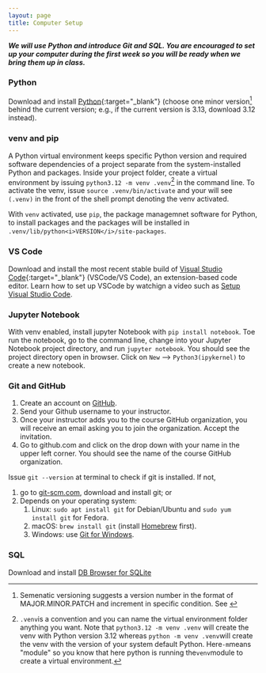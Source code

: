 ```yaml
---
layout: page
title: Computer Setup
---
```


***We will use Python and introduce Git and SQL. You are encouraged to set up your computer during the first week so you will be ready when we bring them up in class.***

### Python

Download and install [Python](https://www.python.org/downloads/){:target="_blank"} (choose one minor version[^1] behind the current version; e.g., if the current version is 3.13, download 3.12 instead). 

### venv and pip

A Python virtual environment keeps specific Python version and required software dependencies of a project separate from the system-installed Python and packages. Inside your project folder, create a virtual environment by issuing `python3.12 -m venv .venv`[^2] in the command line. To activate the venv, issue `source .venv/bin/activate` and your will see `(.venv)` in the front of the shell prompt denoting the venv activated. 

With `venv` activated, use `pip`, the package managemnet software for Python, to install packages and the packages will be installed in `.venv/lib/python<i>VERSION</i>/site-packages`. 

### VS Code
Download and install the most recent stable build of [Visual Studio Code](https://code.visualstudio.com/){:target="_blank"} (VSCode/VS Code), an extension-based code editor. Learn how to set up VSCode by watchign a video such as [Setup Visual Studio Code](https://code.visualstudio.com/learn/get-started/basics). 

### Jupyter Notebook
With venv enabled, install jupyter Notebook with `pip install notebook`. Toe run the notebook, go to the command line, change into your Jupyter Notebook project directory, and run `jupyter notebook`. You should see the project directory open in browser. Click on `New` --> `Python3(ipykernel)` to create a new notebook. 

### Git and GitHub

1. Create an account on [GitHub](https://github.com).
2. Send your Github username to your instructor.
3. Once your instructor adds you to the course GitHub organization, you will receive an email asking you to join the organization. Accept the invitation.
4. Go to github.com and click on the drop down with your name in the upper left corner. You should see the name of the course GitHub organization.


Issue `git --version` at terminal to check if git is installed. If not, 
1. go to [git-scm.com](https://git-scm.org), download and install git; or 
2. Depends on your operating system:
   1. Linux: `sudo apt install git` for Debian/Ubuntu and `sudo yum install git` for Fedora.
   2. macOS: `brew install git` (install [Homebrew](https://brew.sh) first). 
   3. Windows: use [Git for Windows](https://gitforwindows.org/). 


### SQL

Download and install [DB Browser for SQLite](http://sqlitebrowser.org/)

[^1]: Semenatic versioning suggests a version number in the format of MAJOR.MINOR.PATCH and increment in specific condition. See <a href="https://semver.org/" target="_blank">
[^2]: `.venv`is a convention and you can name the virtual environment folder anything you want. Note that `python3.12 -m venv .venv` will create the venv with Python version 3.12 whereas `python -m venv .venv`will create the venv with the version of your system default Python. Here`-m`means "module" so you know that here python is running the`venv`module to create a virtual environment.  